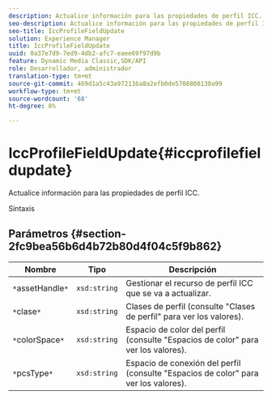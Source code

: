 ```yaml
---
description: Actualice información para las propiedades de perfil ICC.
seo-description: Actualice información para las propiedades de perfil ICC.
seo-title: IccProfileFieldUpdate
solution: Experience Manager
title: IccProfileFieldUpdate
uuid: 0a37e7d9-7ed9-4db2-afc7-eaee69f97d9b
feature: Dynamic Media Classic,SDK/API
role: Desarrollador, administrador
translation-type: tm+mt
source-git-commit: 469d1a5c43a972116a8a2efb0de5708800130a99
workflow-type: tm+mt
source-wordcount: '68'
ht-degree: 8%

---
```



# IccProfileFieldUpdate{#iccprofilefieldupdate}

Actualice información para las propiedades de perfil ICC.

Sintaxis

## Parámetros {#section-2fc9bea56b6d4b72b80d4f04c5f9b862}

| Nombre | Tipo | Descripción |
|---|---|---|
| `*`assetHandle`*` | `xsd:string` | Gestionar el recurso de perfil ICC que se va a actualizar. |
| `*`clase`*` | `xsd:string` | Clases de perfil (consulte &quot;Clases de perfil&quot; para ver los valores). |
| `*`colorSpace`*` | `xsd:string` | Espacio de color del perfil (consulte &quot;Espacios de color&quot; para ver los valores). |
| `*`pcsType`*` | `xsd:string` | Espacio de conexión del perfil (consulte &quot;Espacios de color&quot; para ver los valores). |

